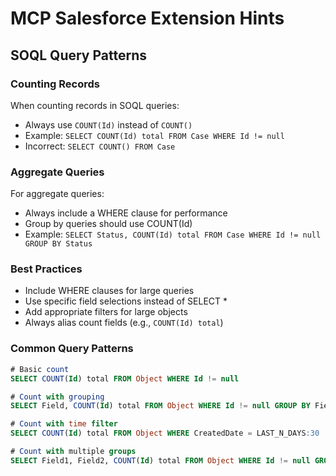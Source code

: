 # MCP Salesforce Extension Hints

## SOQL Query Patterns

### Counting Records
When counting records in SOQL queries:
- Always use `COUNT(Id)` instead of `COUNT()`
- Example: `SELECT COUNT(Id) total FROM Case WHERE Id != null`
- Incorrect: `SELECT COUNT() FROM Case`

### Aggregate Queries
For aggregate queries:
- Always include a WHERE clause for performance
- Group by queries should use COUNT(Id)
- Example: `SELECT Status, COUNT(Id) total FROM Case WHERE Id != null GROUP BY Status`

### Best Practices
- Include WHERE clauses for large queries
- Use specific field selections instead of SELECT *
- Add appropriate filters for large objects
- Always alias count fields (e.g., `COUNT(Id) total`)

### Common Query Patterns
```sql
# Basic count
SELECT COUNT(Id) total FROM Object WHERE Id != null

# Count with grouping
SELECT Field, COUNT(Id) total FROM Object WHERE Id != null GROUP BY Field

# Count with time filter
SELECT COUNT(Id) total FROM Object WHERE CreatedDate = LAST_N_DAYS:30

# Count with multiple groups
SELECT Field1, Field2, COUNT(Id) total FROM Object WHERE Id != null GROUP BY Field1, Field2
```